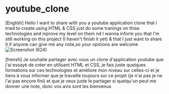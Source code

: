 # youtube_clone
[English]
Hello 
I want to share with you a youtube application clone that i tried to create using HTML & CSS just do some tranings on thise technologies and inprove my level on them nd I wanna inform you  that I'm still working on this project (I haven't finish it yet) & that I just want to share it if anyone can give me any note,so your opinions are welcome 
![Screenshot (624)](https://github.com/chaimaerachdi/youtube_clone/assets/122980708/5ad26389-e865-436e-96fe-eb4147bb4d29)

[frensh]
Je souhaite partager avec vous un clone d'application youtube que j'ai essayé de créer en utilisant HTML et CSS, je fais juste quelques formations sur ces technologies et améliore mon niveau sur celles-ci et je tiens à vous informer que je travaille toujours sur ce projet (je n'ai pas je ne l'ai pas encore fini) et que je veux juste le partager si quelqu'un peut me donner une note, donc vos avis sont les bienvenus
